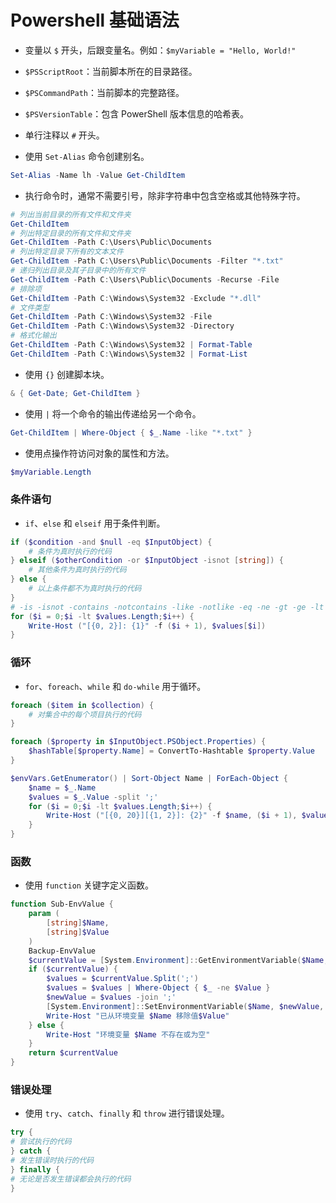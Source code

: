# Powershell 基础语法

- 变量以 `$` 开头，后跟变量名。例如：`$myVariable = "Hello, World!"`

- `$PSScriptRoot`：当前脚本所在的目录路径。
- `$PSCommandPath`：当前脚本的完整路径。
- `$PSVersionTable`：包含 PowerShell 版本信息的哈希表。

- 单行注释以 `#` 开头。

- 使用 `Set-Alias` 命令创建别名。
```powershell
Set-Alias -Name lh -Value Get-ChildItem
```

- 执行命令时，通常不需要引号，除非字符串中包含空格或其他特殊字符。
```powershell
# 列出当前目录的所有文件和文件夹
Get-ChildItem
# 列出特定目录的所有文件和文件夹
Get-ChildItem -Path C:\Users\Public\Documents
# 列出特定目录下所有的文本文件
Get-ChildItem -Path C:\Users\Public\Documents -Filter "*.txt"
# 递归列出目录及其子目录中的所有文件
Get-ChildItem -Path C:\Users\Public\Documents -Recurse -File
# 排除项
Get-ChildItem -Path C:\Windows\System32 -Exclude "*.dll"
# 文件类型
Get-ChildItem -Path C:\Windows\System32 -File
Get-ChildItem -Path C:\Windows\System32 -Directory
# 格式化输出
Get-ChildItem -Path C:\Windows\System32 | Format-Table
Get-ChildItem -Path C:\Windows\System32 | Format-List
```

- 使用 `{}` 创建脚本块。
```powershell
& { Get-Date; Get-ChildItem }
```

- 使用 `|` 将一个命令的输出传递给另一个命令。
```powershell
Get-ChildItem | Where-Object { $_.Name -like "*.txt" }
```

- 使用点操作符访问对象的属性和方法。
```powershell
$myVariable.Length
```

### 条件语句
- `if`、`else` 和 `elseif` 用于条件判断。
```powershell
if ($condition -and $null -eq $InputObject) {
    # 条件为真时执行的代码
} elseif ($otherCondition -or $InputObject -isnot [string]) {
    # 其他条件为真时执行的代码
} else {
    # 以上条件都不为真时执行的代码
}
# -is -isnot -contains -notcontains -like -notlike -eq -ne -gt -ge -lt -le
for ($i = 0;$i -lt $values.Length;$i++) {
    Write-Host ("[{0, 2}]: {1}" -f ($i + 1), $values[$i])
}
```
### 循环
- `for`、`foreach`、`while` 和 `do-while` 用于循环。
```powershell
foreach ($item in $collection) {
    # 对集合中的每个项目执行的代码
}

foreach ($property in $InputObject.PSObject.Properties) {
    $hashTable[$property.Name] = ConvertTo-Hashtable $property.Value
}

$envVars.GetEnumerator() | Sort-Object Name | ForEach-Object {
    $name = $_.Name
    $values = $_.Value -split ';'
    for ($i = 0;$i -lt $values.Length;$i++) {
        Write-Host ("[{0, 20}][{1, 2}]: {2}" -f $name, ($i + 1), $values[$i])
    }
}
```

### 函数
- 使用 `function` 关键字定义函数。
```powershell
function Sub-EnvValue {
    param (
        [string]$Name,
        [string]$Value
    )
    Backup-EnvValue
    $currentValue = [System.Environment]::GetEnvironmentVariable($Name, [System.EnvironmentVariableTarget]::User)
    if ($currentValue) {
        $values = $currentValue.Split(';')
        $values = $values | Where-Object { $_ -ne $Value }
        $newValue = $values -join ';'
        [System.Environment]::SetEnvironmentVariable($Name, $newValue, [System.EnvironmentVariableTarget]::User)
        Write-Host "已从环境变量 $Name 移除值$Value"
    } else {
        Write-Host "环境变量 $Name 不存在或为空"
    }
    return $currentValue
}
```



### 错误处理
- 使用 `try`、`catch`、`finally` 和 `throw` 进行错误处理。

```powershell
try {
# 尝试执行的代码
} catch {
# 发生错误时执行的代码
} finally {
# 无论是否发生错误都会执行的代码
}
```